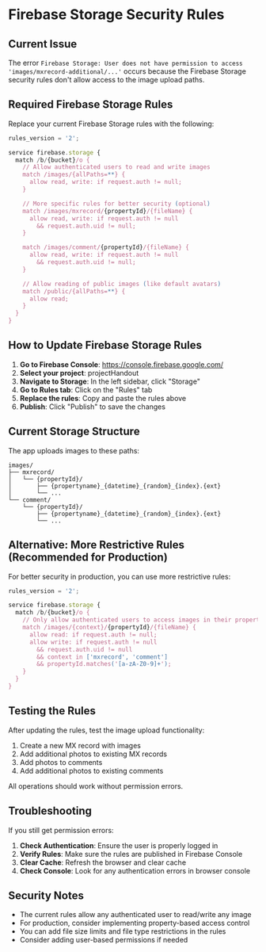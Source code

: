 # Firebase Storage Security Rules

## Current Issue

The error `Firebase Storage: User does not have permission to access 'images/mxrecord-additional/...'` occurs because the Firebase Storage security rules don't allow access to the image upload paths.

## Required Firebase Storage Rules

Replace your current Firebase Storage rules with the following:

```javascript
rules_version = '2';

service firebase.storage {
  match /b/{bucket}/o {
    // Allow authenticated users to read and write images
    match /images/{allPaths=**} {
      allow read, write: if request.auth != null;
    }

    // More specific rules for better security (optional)
    match /images/mxrecord/{propertyId}/{fileName} {
      allow read, write: if request.auth != null
        && request.auth.uid != null;
    }

    match /images/comment/{propertyId}/{fileName} {
      allow read, write: if request.auth != null
        && request.auth.uid != null;
    }

    // Allow reading of public images (like default avatars)
    match /public/{allPaths=**} {
      allow read;
    }
  }
}
```

## How to Update Firebase Storage Rules

1. **Go to Firebase Console**: https://console.firebase.google.com/
2. **Select your project**: projectHandout
3. **Navigate to Storage**: In the left sidebar, click "Storage"
4. **Go to Rules tab**: Click on the "Rules" tab
5. **Replace the rules**: Copy and paste the rules above
6. **Publish**: Click "Publish" to save the changes

## Current Storage Structure

The app uploads images to these paths:

```
images/
├── mxrecord/
│   └── {propertyId}/
│       ├── {propertyname}_{datetime}_{random}_{index}.{ext}
│       └── ...
└── comment/
    └── {propertyId}/
        ├── {propertyname}_{datetime}_{random}_{index}.{ext}
        └── ...
```

## Alternative: More Restrictive Rules (Recommended for Production)

For better security in production, you can use more restrictive rules:

```javascript
rules_version = '2';

service firebase.storage {
  match /b/{bucket}/o {
    // Only allow authenticated users to access images in their properties
    match /images/{context}/{propertyId}/{fileName} {
      allow read: if request.auth != null;
      allow write: if request.auth != null
        && request.auth.uid != null
        && context in ['mxrecord', 'comment']
        && propertyId.matches('[a-zA-Z0-9]+');
    }
  }
}
```

## Testing the Rules

After updating the rules, test the image upload functionality:

1. Create a new MX record with images
2. Add additional photos to existing MX records
3. Add photos to comments
4. Add additional photos to existing comments

All operations should work without permission errors.

## Troubleshooting

If you still get permission errors:

1. **Check Authentication**: Ensure the user is properly logged in
2. **Verify Rules**: Make sure the rules are published in Firebase Console
3. **Clear Cache**: Refresh the browser and clear cache
4. **Check Console**: Look for any authentication errors in browser console

## Security Notes

- The current rules allow any authenticated user to read/write any image
- For production, consider implementing property-based access control
- You can add file size limits and file type restrictions in the rules
- Consider adding user-based permissions if needed
